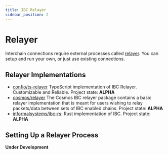 ```yaml
---
title: IBC Relayer
sidebar_position: 2
---
```


# Relayer

Interchain connections require external processes called [relayer](https://github.com/cosmos/ibc/blob/master/spec/relayer/ics-018-relayer-algorithms/README.md). You can setup and run your own, or just use existing
connections.

## Relayer Implementations

- [confio/ts-relayer](https://github.com/confio/ts-relayer) TypeScript implementation of IBC Relayer. Customizable and
  Reliable. Project state: **ALPHA**
- [cosmos/relayer](https://github.com/cosmos/relayer) The Cosmos IBC relayer package contains a basic relayer
  implementation that is meant for users wishing to relay packets/data between sets of IBC enabled chains. Project
  state: **ALPHA**
- [informalsystems/ibc-rs](https://github.com/informalsystems/ibc-rs): Rust implementation of IBC. Project state:
  **ALPHA**

## Setting Up a Relayer Process

**Under Development**

